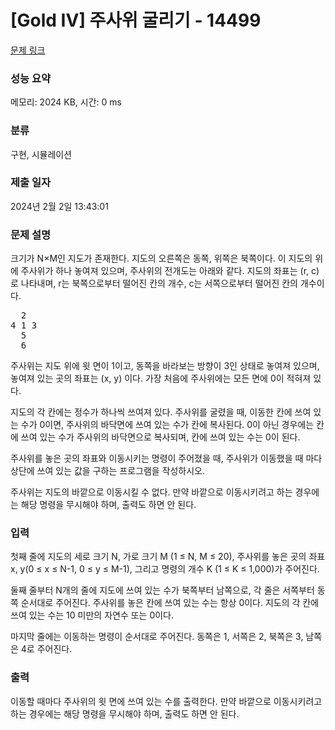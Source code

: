 # [Gold IV] 주사위 굴리기 - 14499 

[문제 링크](https://www.acmicpc.net/problem/14499) 

### 성능 요약

메모리: 2024 KB, 시간: 0 ms

### 분류

구현, 시뮬레이션

### 제출 일자

2024년 2월 2일 13:43:01

### 문제 설명

<p>크기가 N×M인 지도가 존재한다. 지도의 오른쪽은 동쪽, 위쪽은 북쪽이다. 이 지도의 위에 주사위가 하나 놓여져 있으며, 주사위의 전개도는 아래와 같다. 지도의 좌표는 (r, c)로 나타내며, r는 북쪽으로부터 떨어진 칸의 개수, c는 서쪽으로부터 떨어진 칸의 개수이다. </p>

<pre>  2
4 1 3
  5
  6</pre>

<p>주사위는 지도 위에 윗 면이 1이고, 동쪽을 바라보는 방향이 3인 상태로 놓여져 있으며, 놓여져 있는 곳의 좌표는 (x, y) 이다. 가장 처음에 주사위에는 모든 면에 0이 적혀져 있다.</p>

<p>지도의 각 칸에는 정수가 하나씩 쓰여져 있다. 주사위를 굴렸을 때, 이동한 칸에 쓰여 있는 수가 0이면, 주사위의 바닥면에 쓰여 있는 수가 칸에 복사된다. 0이 아닌 경우에는 칸에 쓰여 있는 수가 주사위의 바닥면으로 복사되며, 칸에 쓰여 있는 수는 0이 된다.</p>

<p>주사위를 놓은 곳의 좌표와 이동시키는 명령이 주어졌을 때, 주사위가 이동했을 때 마다 상단에 쓰여 있는 값을 구하는 프로그램을 작성하시오.</p>

<p>주사위는 지도의 바깥으로 이동시킬 수 없다. 만약 바깥으로 이동시키려고 하는 경우에는 해당 명령을 무시해야 하며, 출력도 하면 안 된다.</p>

### 입력 

 <p>첫째 줄에 지도의 세로 크기 N, 가로 크기 M (1 ≤ N, M ≤ 20), 주사위를 놓은 곳의 좌표 x, y(0 ≤ x ≤ N-1, 0 ≤ y ≤ M-1), 그리고 명령의 개수 K (1 ≤ K ≤ 1,000)가 주어진다.</p>

<p>둘째 줄부터 N개의 줄에 지도에 쓰여 있는 수가 북쪽부터 남쪽으로, 각 줄은 서쪽부터 동쪽 순서대로 주어진다. 주사위를 놓은 칸에 쓰여 있는 수는 항상 0이다. 지도의 각 칸에 쓰여 있는 수는 10 미만의 자연수 또는 0이다.</p>

<p>마지막 줄에는 이동하는 명령이 순서대로 주어진다. 동쪽은 1, 서쪽은 2, 북쪽은 3, 남쪽은 4로 주어진다.</p>

### 출력 

 <p>이동할 때마다 주사위의 윗 면에 쓰여 있는 수를 출력한다. 만약 바깥으로 이동시키려고 하는 경우에는 해당 명령을 무시해야 하며, 출력도 하면 안 된다.</p>

